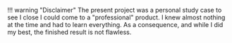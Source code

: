 !!! warning "Disclaimer"
	The present project was a personal study case to see I close I could come to a "professional" product. I knew almost nothing at the time and had to learn everything. As a consequence, and while I did my best, the finished result is not flawless.
